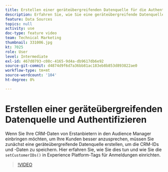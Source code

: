 ```yaml
---
title: Erstellen einer geräteübergreifenden Datenquelle für die Authentifizierung
description: Erfahren Sie, wie Sie eine geräteübergreifende Datenquelle für die Authentifizierung erstellen. Erfahren Sie, wie Sie Ihre CRM-Daten von Erstanbietern in Audience Manager importieren, um Ihre Kunden gezielter anzusprechen, und richten Sie die Methode setCustomerIDs() in Platform-Tags für Anmeldungen ein.
feature: Data Sources
topics: null
activity: use
doc-type: feature video
team: Technical Marketing
thumbnail: 331006.jpg
kt: 7025
role: User
level: Intermediate
exl-id: 467d0793-c08c-4165-9d4a-db9617db6e92
source-git-commit: d4874d9f6d7a36bb81ac183eb8b853d893822ae0
workflow-type: tm+mt
source-wordcount: '104'
ht-degree: 0%

---
```


# Erstellen einer geräteübergreifenden Datenquelle und Authentifizieren

Wenn Sie Ihre CRM-Daten von Erstanbietern in den Audience Manager einbringen möchten, um Ihre Kunden besser anzusprechen, müssen Sie zunächst eine geräteübergreifende Datenquelle erstellen, um die CRM-IDs und -Daten zu speichern. Hier erfahren Sie, wie Sie dies tun und wie Sie die `setCustomerIDs()` in Experience Platform-Tags für Anmeldungen einrichten.

>[!VIDEO](https://video.tv.adobe.com/v/331006/?quality=12&learn=on)
